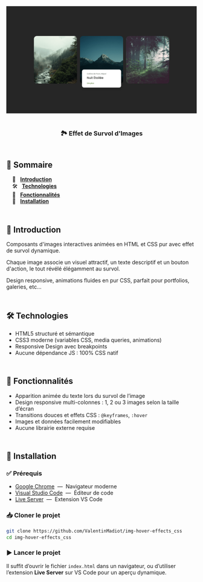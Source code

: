 <div align="center">  
  <a href="https://image-hover-effects-1.netlify.app/" target="_blank">  
    <img src=".docs/preview.png" alt="Aperçu des effets de survol des images">  
  </a>  
  </br></br>  
  <h3 align="center">🏞 Effet de Survol d'Images</h3>  
</div>

## <br /> 📌 Sommaire

&nbsp;&nbsp;&nbsp; 🎨 &nbsp; [**Introduction**](#introduction)<br />
&nbsp;&nbsp;&nbsp; 🛠️ &nbsp; [**Technologies**](#technologies)<br />
&nbsp;&nbsp;&nbsp; 🎯 &nbsp; [**Fonctionnalités**](#fonctionnalités)<br />
&nbsp;&nbsp;&nbsp; 🚀 &nbsp; [**Installation**](#installation)<br />

## <br /> <a name="introduction">🎨 Introduction</a>

Composants d'images interactives animées en HTML et CSS pur avec effet de survol dynamique.

Chaque image associe un visuel attractif, un texte descriptif et un bouton d'action, le tout révélé élégamment au survol.

Design responsive, animations fluides en pur CSS, parfait pour portfolios, galeries, etc...

## <br /> <a name="technologies">🛠️ Technologies</a>

- HTML5 structuré et sémantique
- CSS3 moderne (variables CSS, media queries, animations)
- Responsive Design avec breakpoints
- Aucune dépendance JS : 100% CSS natif

## <br /> <a name="fonctionnalités">🎯 Fonctionnalités</a>

- Apparition animée du texte lors du survol de l’image
- Design responsive multi-colonnes : 1, 2 ou 3 images selon la taille d’écran
- Transitions douces et effets CSS : `@keyframes`, `:hover`
- Images et données facilement modifiables
- Aucune librairie externe requise

## <br /> <a name="installation">🚀 Installation</a>

### ✅ Prérequis

- [Google Chrome](https://www.google.com/) &nbsp;—&nbsp; Navigateur moderne
- [Visual Studio Code](https://code.visualstudio.com/) &nbsp;—&nbsp; Éditeur de code
- [Live Server](https://marketplace.visualstudio.com/items?itemName=ritwickdey.LiveServer) &nbsp;—&nbsp; Extension VS Code

### 📥 Cloner le projet

```bash
git clone https://github.com/ValentinMadiot/img-hover-effects_css
cd img-hover-effects_css
```

### ▶️ Lancer le projet

Il suffit d’ouvrir le fichier `index.html` dans un navigateur, ou d’utiliser l’extension **Live Server** sur VS Code pour un aperçu dynamique.
